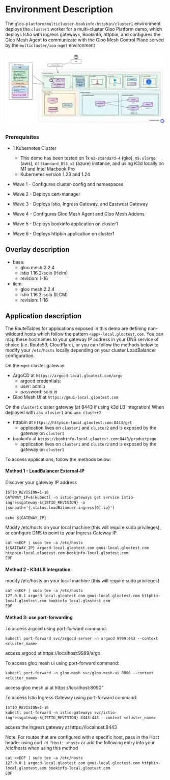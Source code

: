 # Environment Description
The `gloo-platform/multicluster-bookinfo-httpbin/cluster1` environment deploys the `cluster1` worker for a multi-cluster Gloo Platform demo, which deploys Istio with ingress gateways, Bookinfo, httpbin, and configures the Gloo Mesh Agent to communicate with the Gloo Mesh Control Plane served by the `multicluster/aoa-mgmt` environment

![High Level Architecture](.images/multicluster-aoa-cluster1-arch-1a.png)

### Prerequisites
- 1 Kubernetes Cluster
    - This demo has been tested on 1x `n2-standard-4` (gke), `m5.xlarge` (aws), or `Standard_DS3_v2` (azure) instance, and using K3d locally on M1 and Intel Macbook Pro
    - Kubernetes version 1.23 and 1.24

- Wave 1 - Configures cluster-config and namespaces
- Wave 2 - Deploys cert-manager
- Wave 3 - Deploys Istio, Ingress Gateway, and Eastwest Gateway
- Wave 4 - Configures Gloo Mesh Agent and Gloo Mesh Addons
- Wave 5 - Deploys bookinfo application on cluster1
- Wave 6 - Deploys httpbin application on cluster1

## Overlay description
- base:
    - gloo mesh 2.2.4
    - istio 1.16.2-solo (Helm)
    - revision: 1-16
- ilcm:
    - gloo mesh 2.2.4
    - istio 1.16.2-solo (ILCM)
    - revision: 1-16

## Application description

The RouteTables for applications exposed in this demo are defining non-wildcard hosts which follow the pattern `<app>-local.glootest.com`. You can map these hostnames to your gateway IP address in your DNS service of choice (i.e. Route53, Cloudflare), or you can follow the methods below to modify your `/etc/hosts` locally depending on your cluster LoadBalancer configuration.

On the `mgmt` cluster gateway:
- ArgoCD at `https://argocd-local.glootest.com/argo`
    - argocd credentials:
    - user: admin
    - password: solo.io
- Gloo Mesh UI at `https://gmui-local.glootest.com`

On the `cluster1` cluster gateway (at 8443 if using k3d LB integration) When deployed with `aoa-cluster1` and `aoa-cluster2`
- httpbin at `https://httpbin-local.glootest.com:8443/get`
    - application lives on `cluster1` and `cluster2` and is exposed by the gateway on `cluster1`
- bookinfo at `https://bookinfo-local.glootest.com:8443/productpage`
    - application lives on `cluster1` and `cluster2` and is exposed by the gateway on `cluster1`

To access applications, follow the methods below:

#### Method 1 - LoadBalancer External-IP

Discover your gateway IP address
```
ISTIO_REVISION=1-16
GATEWAY_IP=$(kubectl -n istio-gateways get service istio-ingressgateway-${ISTIO_REVISION} -o jsonpath='{.status.loadBalancer.ingress[0].ip}')

echo ${GATEWAY_IP}
```

Modify /etc/hosts on your local machine (this will require sudo privileges), or configure DNS to point to your Ingress Gateway IP
```
cat <<EOF | sudo tee -a /etc/hosts
${GATEWAY_IP} argocd-local.glootest.com gmui-local.glootest.com httpbin-local.glootest.com bookinfo-local.glootest.com
EOF
```

#### Method 2 - K3d LB Integration
modify /etc/hosts on your local machine (this will require sudo privileges)
```
cat <<EOF | sudo tee -a /etc/hosts
127.0.0.1 argocd-local.glootest.com gmui-local.glootest.com httpbin-local.glootest.com bookinfo-local.glootest.com
EOF
```

#### Method 3: use port-forwarding

To access argocd using port-forward command:
```
kubectl port-forward svc/argocd-server -n argocd 9999:443 --context <cluster_name>
```
access argocd at https://localhost:9999/argo



To access gloo mesh ui using port-forward command:
```
kubectl port-forward -n gloo-mesh svc/gloo-mesh-ui 8090 --context <cluster_name>
```
access gloo mesh ui at https://localhost:8090"



To access Istio Ingress Gateway using port-forward command:
```
ISTIO_REVISION=1-16
kubectl port-forward -n istio-gateways svc/istio-ingressgateway-${ISTIO_REVISION} 8443:443 --context <cluster_name>
```
access the ingress gateway at https://localhost:8443


Note: For routes that are configured with a specific host, pass in the Host header using curl `-H "Host: <host>` or add the following entry into your /etc/hosts when using this method
```
cat <<EOF | sudo tee -a /etc/hosts
127.0.0.1 argocd-local.glootest.com gmui-local.glootest.com httpbin-local.glootest.com bookinfo-local.glootest.com
EOF
```